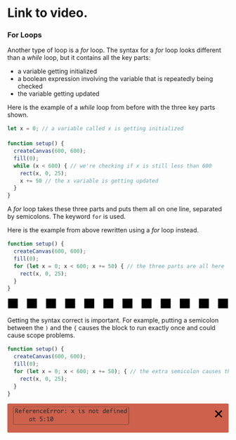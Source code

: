 # Link to video.

### For Loops

Another type of loop is a *for* loop. The syntax for a *for* loop looks different than a *while* loop, but it contains all the key parts:

* a variable getting initialized
* a boolean expression involving the variable that is repeatedly being checked
* the variable getting updated

Here is the example of a *while* loop from before with the three key parts shown.

```js
let x = 0; // a variable called x is getting initialized

function setup() {
  createCanvas(600, 600);
  fill(0);
  while (x < 600) { // we're checking if x is still less than 600
    rect(x, 0, 25); 
    x += 50 // the x variable is getting updated
  }
}
```

A *for* loop takes these three parts and puts them all on one line, separated by semicolons. The keyword `for` is used.

Here is the example from above rewritten using a *for* loop instead.

```js
function setup() {
  createCanvas(600, 600);
  fill(0);
  for (let x = 0; x < 600; x += 50) { // the three parts are all here
    rect(x, 0, 25); 
  }
}
```

![](../../Images/checker_row.png)

Getting the syntax correct is important. For example, putting a semicolon between the `)` and the `{` causes the block to run exactly once and could cause scope problems.

```js
function setup() {
  createCanvas(600, 600);
  fill(0);
  for (let x = 0; x < 600; x += 50); { // the extra semicolon causes the problem
    rect(x, 0, 25); 
  }
}
```

![](../../Images/reference_error.png)
